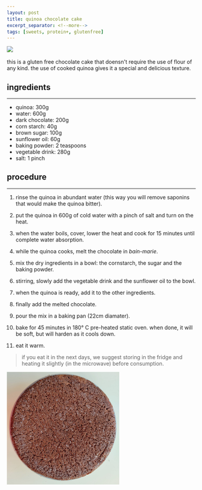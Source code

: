 ```yaml
---
layout: post
title: quinoa chocolate cake
excerpt_separator: <!--more-->
tags: [sweets, protein+, glutenfree]
---
```


 <img src="../../../images/quinoa-cake.jpeg" width="300">
 
 <!--more-->

 this is a gluten free chocolate cake that doensn't require the use of flour of any kind. the use of cooked quinoa gives it a special and delicious texture.

## ingredients
---

- quinoa: 300g
- water: 600g
- dark chocolate: 200g
- corn starch: 40g
- brown sugar: 100g
- sunflower oil: 60g
- baking powder: 2 teaspoons
- vegetable drink: 280g
- salt: 1 pinch

## procedure
---

1. rinse the quinoa in abundant water (this way you will remove saponins that would make the quinoa bitter).
   
2. put the quinoa in 600g of cold water with a pinch of salt and turn on the heat.
   
3. when the water boils, cover, lower the heat and cook for 15 minutes until complete water absorption.
   
4. while the quinoa cooks, melt the chocolate in *bain-marie*.
   
5. mix the dry ingredients in a bowl: the cornstarch, the sugar and the baking powder.
   
6. stirring, slowly add the vegetable drink and the sunflower oil to the bowl.
   
7. when the quinoa is ready, add it to the other ingredients.
   
8. finally add the melted chocolate.
   
9.  pour the mix in a baking pan (22cm diamater).
    
10. bake for 45 minutes in 180° C pre-heated static oven. when done, it will be soft, but will harden as it cools down.
    
11. eat it warm.

> if you eat it in the next days, we suggest storing in the fridge and heating it slightly (in the microwave) before consumption.
    
    
<img src="../images/quinoa-cake-whole.jpeg" width="300">
